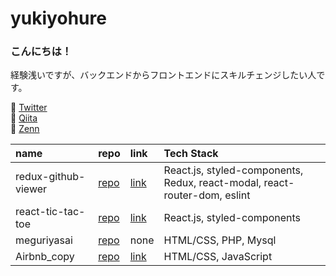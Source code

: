 # yukiyohure
### こんにちは！  
経験浅いですが、バックエンドからフロントエンドにスキルチェンジしたい人です。

:egg:  [Twitter](https://twitter.com/yukiyohure0923)  
🌱  [Qiita](https://qiita.com/yukiyohure0923)  
🥶 [Zenn](https://zenn.dev/yukiyohure)  

|name|repo|link|Tech Stack|
|:--|:--|:--|:--|
|redux-github-viewer|[repo](https://github.com/yukiyohure/redux-github-viewer)|[link](https://yukiyohure.github.io/redux-github-viewer/)|React.js, styled-components, Redux, react-modal, react-router-dom, eslint|
|react-tic-tac-toe|[repo](https://github.com/yukiyohure/react-tic-tac-toe)|[link](https://yukiyohure.github.io/react-tic-tac-toe/)|React.js, styled-components|
|meguriyasai|[repo](https://github.com/yukiyohure/meguriyasai)|none|HTML/CSS, PHP, Mysql|
|Airbnb_copy|[repo](https://github.com/yukiyohure/Airbnb_copy)|[link](https://yukiyohure.github.io/Airbnb_copy/)|HTML/CSS, JavaScript|
